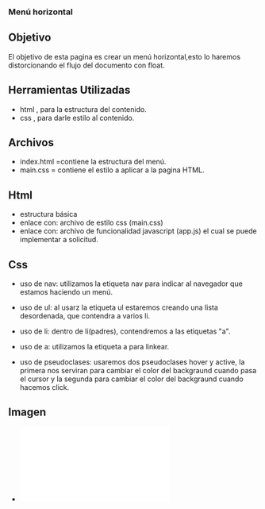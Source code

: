 ### Menú horizontal

## Objetivo

El objetivo de esta pagina es crear un menú horizontal,esto lo haremos distorcionando el flujo del documento con float.

## Herramientas Utilizadas

- html , para la estructura del contenido.
- css , para darle estilo al contenido.

## Archivos

- index.html =contiene la estructura del menú.
- main.css = contiene el estilo a aplicar a la pagina HTML.

## Html

- estructura básica
- enlace con: archivo de estilo css (main.css)
- enlace con: archivo de funcionalidad javascript (app.js) el cual se puede implementar a solicitud.

## Css

- uso de nav: utilizamos la etiqueta nav para indicar al navegador que estamos haciendo un menú.

- uso de ul: al usarz la etiqueta ul estaremos creando una lista desordenada, que contendra a varios li.

- uso de li: dentro de li(padres), contendremos a las etiquetas "a".

- uso de a: utilizamos la etiqueta a para linkear.

- uso de pseudoclases: usaremos dos pseudoclases hover y active, la primera nos serviran para cambiar el color del backgraund cuando pasa el cursor y la segunda para cambiar el color del backgraund cuando hacemos click.

## Imagen
- ![Horizontal menu](/images/Horizontal-menu.pgn)